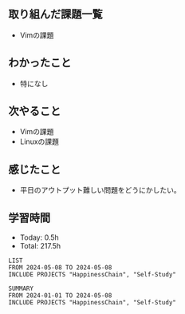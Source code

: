 ## 取り組んだ課題一覧
- Vimの課題
## わかったこと
- 特になし
## 次やること
- Vimの課題
- Linuxの課題
## 感じたこと
- 平日のアウトプット難しい問題をどうにかしたい。
## 学習時間
- Today: 0.5h
- Total: 217.5h

```toggl
LIST
FROM 2024-05-08 TO 2024-05-08
INCLUDE PROJECTS "HappinessChain", "Self-Study"
```
```toggl
SUMMARY
FROM 2024-01-01 TO 2024-05-08
INCLUDE PROJECTS "HappinessChain", "Self-Study"
```
